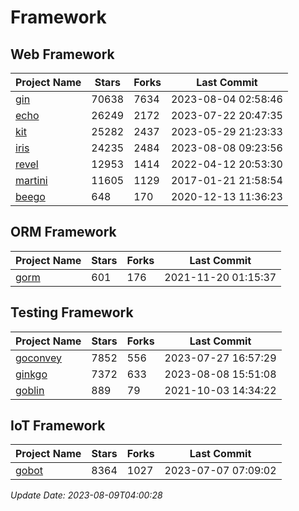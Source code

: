 # Framework

## Web Framework
| Project Name | Stars | Forks | Last Commit |
| ------------ | ----- | ----- | ----------- |
| [gin](https://github.com/gin-gonic/gin) | 70638 | 7634 | 2023-08-04 02:58:46 |
| [echo](https://github.com/labstack/echo) | 26249 | 2172 | 2023-07-22 20:47:35 |
| [kit](https://github.com/go-kit/kit) | 25282 | 2437 | 2023-05-29 21:23:33 |
| [iris](https://github.com/kataras/iris) | 24235 | 2484 | 2023-08-08 09:23:56 |
| [revel](https://github.com/revel/revel) | 12953 | 1414 | 2022-04-12 20:53:30 |
| [martini](https://github.com/go-martini/martini) | 11605 | 1129 | 2017-01-21 21:58:54 |
| [beego](https://github.com/astaxie/beego) | 648 | 170 | 2020-12-13 11:36:23 |

## ORM Framework
| Project Name | Stars | Forks | Last Commit |
| ------------ | ----- | ----- | ----------- |
| [gorm](https://github.com/jinzhu/gorm) | 601 | 176 | 2021-11-20 01:15:37 |

## Testing Framework
| Project Name | Stars | Forks | Last Commit |
| ------------ | ----- | ----- | ----------- |
| [goconvey](https://github.com/smartystreets/goconvey) | 7852 | 556 | 2023-07-27 16:57:29 |
| [ginkgo](https://github.com/onsi/ginkgo) | 7372 | 633 | 2023-08-08 15:51:08 |
| [goblin](https://github.com/franela/goblin) | 889 | 79 | 2021-10-03 14:34:22 |

## IoT Framework
| Project Name | Stars | Forks | Last Commit |
| ------------ | ----- | ----- | ----------- |
| [gobot](https://github.com/hybridgroup/gobot) | 8364 | 1027 | 2023-07-07 07:09:02 |

*Update Date: 2023-08-09T04:00:28*